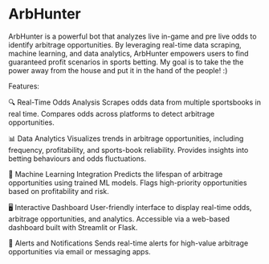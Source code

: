 # ArbHunter

ArbHunter is a powerful bot that analyzes live in-game and pre live odds to identify arbitrage opportunities. By leveraging real-time data scraping, machine learning, and data analytics, ArbHunter empowers users to find guaranteed profit scenarios in sports betting. My goal is to take the the power away from the house and put it in the hand of the people! :)

Features:

🔍 Real-Time Odds Analysis
Scrapes odds data from multiple sportsbooks in real time.
Compares odds across platforms to detect arbitrage opportunities.

📊 Data Analytics
Visualizes trends in arbitrage opportunities, including frequency, profitability, and sports-book reliability.
Provides insights into betting behaviours and odds fluctuations.

🤖 Machine Learning Integration
Predicts the lifespan of arbitrage opportunities using trained ML models.
Flags high-priority opportunities based on profitability and risk.

🖥️ Interactive Dashboard
User-friendly interface to display real-time odds, arbitrage opportunities, and analytics.
Accessible via a web-based dashboard built with Streamlit or Flask.

🔔 Alerts and Notifications
Sends real-time alerts for high-value arbitrage opportunities via email or messaging apps.

